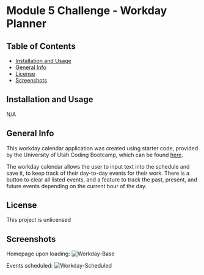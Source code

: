 # Module 5 Challenge - Workday Planner

## Table of Contents
- [Installation and Usage](#installation-and-usage)
- [General Info](#general-info)
- [License](#license)
- [Screenshots](#screenshots)

## Installation and Usage
N/A


## General Info
This workday calendar application was created using starter code, provided by the University of Utah Coding Bootcamp, which can be found [here](https://github.com/coding-boot-camp/crispy-octo-meme).

The workday calendar allows the user to input text into the schedule and save it, to keep track of their day-to-day events for their work. There is a button to clear all listed events, and a feature to track the past, present, and future events depending on the current hour of the day.

## License
This project is unlicensed

## Screenshots
Homepage upon loading:
![Workday-Base](https://github.com/Buk1li/module-5-pleasing-planner/assets/153480227/0341407e-1e11-4c22-a36b-d78227a7cb5c)


Events scheduled:
![Workday-Scheduled](https://github.com/Buk1li/module-5-pleasing-planner/assets/153480227/47b7fc28-ca72-4535-bfa8-89e4c22b5f1c)
